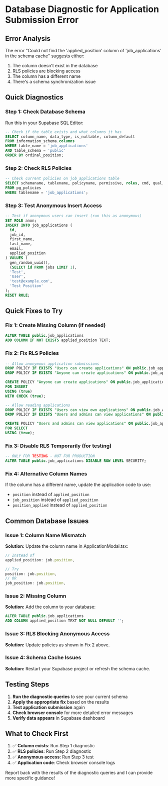# Database Diagnostic for Application Submission Error

## Error Analysis
The error "Could not find the 'applied_position' column of 'job_applications' in the schema cache" suggests either:

1. The column doesn't exist in the database
2. RLS policies are blocking access
3. The column has a different name
4. There's a schema synchronization issue

## Quick Diagnostics

### Step 1: Check Database Schema
Run this in your Supabase SQL Editor:

```sql
-- Check if the table exists and what columns it has
SELECT column_name, data_type, is_nullable, column_default
FROM information_schema.columns 
WHERE table_name = 'job_applications' 
AND table_schema = 'public'
ORDER BY ordinal_position;
```

### Step 2: Check RLS Policies
```sql
-- Check current policies on job_applications table
SELECT schemaname, tablename, policyname, permissive, roles, cmd, qual, with_check
FROM pg_policies 
WHERE tablename = 'job_applications';
```

### Step 3: Test Anonymous Insert Access
```sql
-- Test if anonymous users can insert (run this as anonymous)
SET ROLE anon;
INSERT INTO job_applications (
  id,
  job_id, 
  first_name, 
  last_name, 
  email,
  applied_position
) VALUES (
  gen_random_uuid(),
  (SELECT id FROM jobs LIMIT 1),
  'Test',
  'User', 
  'test@example.com',
  'Test Position'
);
RESET ROLE;
```

## Quick Fixes to Try

### Fix 1: Create Missing Column (if needed)
```sql
ALTER TABLE public.job_applications 
ADD COLUMN IF NOT EXISTS applied_position TEXT;
```

### Fix 2: Fix RLS Policies
```sql
-- Allow anonymous application submissions
DROP POLICY IF EXISTS "Users can create applications" ON public.job_applications;
DROP POLICY IF EXISTS "Anyone can create applications" ON public.job_applications;

CREATE POLICY "Anyone can create applications" ON public.job_applications
FOR INSERT 
USING (true)
WITH CHECK (true);

-- Allow reading applications
DROP POLICY IF EXISTS "Users can view own applications" ON public.job_applications;
DROP POLICY IF EXISTS "Users and admins can view applications" ON public.job_applications;

CREATE POLICY "Users and admins can view applications" ON public.job_applications
FOR SELECT 
USING (true);
```

### Fix 3: Disable RLS Temporarily (for testing)
```sql
-- ONLY FOR TESTING - NOT FOR PRODUCTION
ALTER TABLE public.job_applications DISABLE ROW LEVEL SECURITY;
```

### Fix 4: Alternative Column Names
If the column has a different name, update the application code to use:
- `position` instead of `applied_position`
- `job_position` instead of `applied_position`
- `position_applied` instead of `applied_position`

## Common Database Issues

### Issue 1: Column Name Mismatch
**Solution:** Update the column name in ApplicationModal.tsx:
```typescript
// Instead of
applied_position: job.position,

// Try
position: job.position,
// OR
job_position: job.position,
```

### Issue 2: Missing Column
**Solution:** Add the column to your database:
```sql
ALTER TABLE public.job_applications 
ADD COLUMN applied_position TEXT NOT NULL DEFAULT '';
```

### Issue 3: RLS Blocking Anonymous Access
**Solution:** Update policies as shown in Fix 2 above.

### Issue 4: Schema Cache Issues
**Solution:** Restart your Supabase project or refresh the schema cache.

## Testing Steps

1. **Run the diagnostic queries** to see your current schema
2. **Apply the appropriate fix** based on the results
3. **Test application submission** again
4. **Check browser console** for more detailed error messages
5. **Verify data appears** in Supabase dashboard

## What to Check First

1. ✅ **Column exists**: Run Step 1 diagnostic
2. ✅ **RLS policies**: Run Step 2 diagnostic  
3. ✅ **Anonymous access**: Run Step 3 test
4. ✅ **Application code**: Check browser console logs

Report back with the results of the diagnostic queries and I can provide more specific guidance!